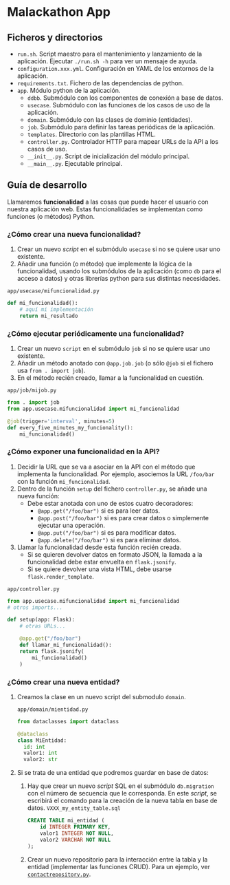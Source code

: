 # Malackathon App

## Ficheros y directorios

- `run.sh`. Script maestro para el mantenimiento y lanzamiento de la aplicación. Ejecutar `./run.sh -h` para ver un
  mensaje de ayuda.
- `configuration.xxx.yml`. Configuración en YAML de los entornos de la aplicación.
- `requirements.txt`. Fichero de las dependencias de python.
- `app`. Módulo python de la aplicación.
    - `ddbb`. Submódulo con los componentes de conexión a base de datos.
    - `usecase`. Submódulo con las funciones de los casos de uso de la aplicación.
    - `domain`. Submódulo con las clases de dominio (entidades).
    - `job`. Submódulo para definir las tareas periódicas de la aplicación.
    - `templates`. Directorio con las plantillas HTML.
    - `controller.py`. Controlador HTTP para mapear URLs de la API a los casos de uso.
    - `__init__.py`. Script de inicialización del módulo principal.
    - `__main__.py`. Ejecutable principal.

## Guía de desarrollo

Llamaremos **funcionalidad** a las cosas que puede hacer el usuario con nuestra aplicación web. Estas funcionalidades se implementan como funciones (o métodos) Python.

### ¿Cómo crear una nueva funcionalidad?

1. Crear un nuevo *script* en el submódulo `usecase` si no se quiere usar uno existente.
1. Añadir una función (o método) que implemente la lógica de la funcionalidad, usando los submódulos de la aplicación (como `db` para el acceso a datos) y otras librerías python para sus distintas necesidades.

`app/usecase/mifuncionalidad.py`

```python
def mi_funcionalidad():
    # aquí mi implementación
    return mi_resultado
```

### ¿Cómo ejecutar periódicamente una funcionalidad?

1. Crear un nuevo `script` en el submódulo `job` si no se quiere usar uno existente.
1. Añadir un método anotado con `@app.job.job` (o sólo `@job` si el fichero usa `from . import job`).
1. En el método recién creado, llamar a la funcionalidad en cuestión.

`app/job/mijob.py`

```python
from . import job
from app.usecase.mifuncionalidad import mi_funcionalidad

@job(trigger='interval', minutes=5)
def every_five_minutes_my_funcionality():
    mi_funcionalidad()
```

### ¿Cómo exponer una funcionalidad en la API?

1. Decidir la URL que se va a asociar en la API con el método que implementa la funcionalidad. Por ejemplo, asociemos la URL `/foo/bar` con la función `mi_funcionalidad`.
1. Dentro de la función `setup` del fichero `controller.py`, se añade una nueva función:
    - Debe estar anotada con uno de estos cuatro decoradores:
        - `@app.get("/foo/bar")` si es para leer datos.
        - `@app.post("/foo/bar")` si es para crear datos o simplemente ejecutar una operación.
        - `@app.put("/foo/bar")` si es para modificar datos.
        - `@app.delete("/foo/bar")` si es para eliminar datos.
  1. Llamar la funcionalidad desde esta función recién creada.
      - Si se quieren devolver datos en formato JSON, la llamada a la funcionalidad debe estar envuelta en `flask.jsonify`.
      - Si se quiere devolver una vista HTML, debe usarse `flask.render_template`.

`app/controller.py`

```python
from app.usecase.mifuncionalidad import mi_funcionalidad
# otros imports...

def setup(app: Flask):
    # otras URLs...

    @app.get("/foo/bar")
    def llamar_mi_funcionalidad():
    return flask.jsonify(
        mi_funcionalidad()
    )

```

### ¿Cómo crear una nueva entidad?

1. Creamos la clase en un nuevo script del submodulo `domain`.

    `app/domain/mientidad.py`
    ```python
    from dataclasses import dataclass

    @dataclass
    class MiEntidad:
      id: int
      valor1: int
      valor2: str
    ```


1. Si se trata de una entidad que podremos guardar en base de datos: 
    1. Hay que crear un nuevo *script* SQL en el submódulo `db.migration` con el número de secuencia que le corresponda. En este *script*, se escribirá el comando para la creación de la nueva tabla en base de datos.
        `VXXX_my_entity_table.sql`
        ```sql
        CREATE TABLE mi_entidad (
            id INTEGER PRIMARY KEY,
            valor1 INTEGER NOT NULL,
            valor2 VARCHAR NOT NULL
        );
        ```
    1. Crear un nuevo repositorio para la interacción entre la tabla y la entidad (implementar las funciones CRUD). Para un ejemplo, ver [`contactrepository.py`](app/db/contactrepository.py).

